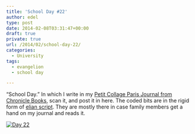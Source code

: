 ```yaml
---
title: 'School Day #22'
author: edel
type: post
date: 2014-02-08T03:31:47+00:00
draft: true
private: true
url: /2014/02/school-day-22/
categories:
  - University
tags:
  - evangelion
  - school day

---
```

&#8220;School Day.&#8221; In which I write in my [Petit Collage Paris Journal from Chronicle Books][1], scan it, and post it in here. The coded bits are in the rigid form of [elian script][2]. They are mostly there in case family members get a hand on my journal and reads it.

[<img src="http://scattered.me/wp-content/uploads/2014/02/Day-22.png" alt="Day 22" class="img-responsive" />][3]

<ol class="footnote">
</ol>

 [1]: http://www.chroniclebooks.com/titles/petit-collage-paris-journal.html
 [2]: http://www.ccelian.com/concepca.html
 [3]: http://scattered.me/wp-content/uploads/2014/02/Day-22.png